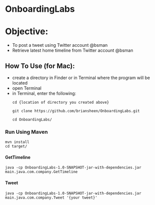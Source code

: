 # OnboardingLabs

# Objective:  

  - To post a tweet using Twitter account @bsman
  - Retrieve latest home timeline from Twitter account @bsman


## How To Use (for Mac):
  - create a directory in Finder or in Terminal where the program will be located
  - open Terminal
  - in Terminal, enter the following:
    ```
    cd {location of directory you created above}

    git clone https://github.com/briansheen/OnboardingLabs.git

    cd OnboardingLabs/
    ```

### Run Using Maven

    mvn install
    cd target/

#### GetTimeline

    java -cp OnboardingLabs-1.0-SNAPSHOT-jar-with-dependencies.jar main.java.com.company.GetTimeline

#### Tweet

    java -cp OnboardingLabs-1.0-SNAPSHOT-jar-with-dependencies.jar main.java.com.company.Tweet '{your tweet}'
